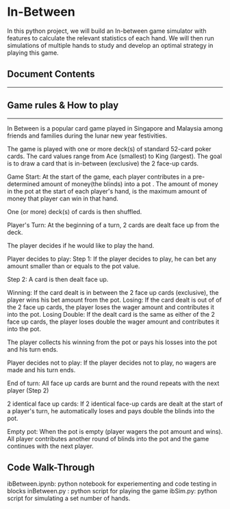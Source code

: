 # In-Between

In this python project, we will build an In-between game simulator with features to calculate the relevant statistics of each hand.
We will then run simulations of multiple hands to study and develop an optimal strategy in playing this game.

## Document Contents
--------------------

## Game rules & How to play
--------------------

In Between is a popular card game played in Singapore and Malaysia among friends and families during the lunar new year festivities.

The game is played with one or more deck(s) of standard 52-card poker cards. The card values range from Ace (smallest) to King (largest).
The goal is to draw a card that is in-between (exclusive) the 2 face-up cards.

Game Start: 
At the start of the game, each player contributes in a pre-determined amount of money(the blinds) into a pot .
The amount of money in the pot at the start of each player's hand, is the maximum amount of money that player can win in that hand.

One (or more) deck(s) of cards is then shuffled. 

Player's Turn:
At the beginning of a turn, 2 cards are dealt face up from the deck.
 
The player decides if he would like to play the hand.


Player decides to play: 
Step 1: If the player decides to play, he can bet any amount smaller than or equals to the pot value. 

Step 2: A card is then dealt face up.

Winning: If the card dealt is in between the 2 face up cards (exclusive), the player wins his bet amount from the pot.
Losing: If the card dealt is out of of the 2 face up cards, the player loses the wager amount and contributes it into the pot.
Losing Double: If the dealt card is the same as either of the 2 face up cards, the player loses double the wager amount and contributes it into the pot. 

The player collects his winning from the pot or pays his losses into the pot and his turn ends.

Player decides not to play:
If the player decides not to play, no wagers are made and his turn ends. 

End of turn:
All face up cards are burnt and the round repeats with the next player (Step 2)

2 identical face up cards:
If 2 identical face-up cards are dealt at the start of a player's turn, he automatically loses and pays double the blinds into the pot.

Empty pot:
When the pot is empty (player wagers the pot amount and wins). All player contributes another round of blinds into the pot and the game continues with the next player.

## Code Walk-Through

ibBetween.ipynb: python notebook for experiementing and code testing in blocks
inBetween.py : python script for playing the game
ibSim.py: python script for simulating a set number of hands.
